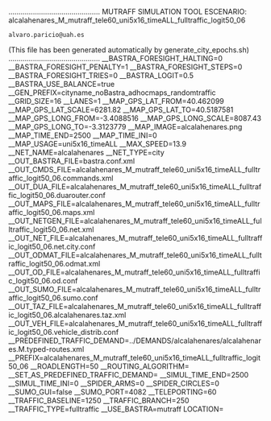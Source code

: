.............................................
    MUTRAFF SIMULATION TOOL
    ESCENARIO: alcalahenares_M_mutraff_tele60_uni5x16_timeALL_fulltraffic_logit50_06

    alvaro.paricio@uah.es
(This file has been generated automatically by generate_city_epochs.sh)
.............................................
__BASTRA_FORESIGHT_HALTING=0
__BASTRA_FORESIGHT_PENALTY=1
__BASTRA_FORESIGHT_STEPS=0
__BASTRA_FORESIGHT_TRIES=0
__BASTRA_LOGIT=0.5
__BASTRA_USE_BALANCE=true
__GEN_PREFIX=cityname_noBastra_adhocmaps_randomtraffic
__GRID_SIZE=16
__LANES=1
__MAP_GPS_LAT_FROM=40.462099
__MAP_GPS_LAT_SCALE=6281.82
__MAP_GPS_LAT_TO=40.5187581
__MAP_GPS_LONG_FROM=-3.4088516
__MAP_GPS_LONG_SCALE=8087.43
__MAP_GPS_LONG_TO=-3.3123779
__MAP_IMAGE=alcalahenares.png
__MAP_TIME_END=2500
__MAP_TIME_INI=0
__MAP_USAGE=uni5x16_timeALL
__MAX_SPEED=13.9
__NET_NAME=alcalahenares
__NET_TYPE=city
__OUT_BASTRA_FILE=bastra.conf.xml
__OUT_CMDS_FILE=alcalahenares_M_mutraff_tele60_uni5x16_timeALL_fulltraffic_logit50_06.commands.xml
__OUT_DUA_FILE=alcalahenares_M_mutraff_tele60_uni5x16_timeALL_fulltraffic_logit50_06.duarouter.conf
__OUT_MAPS_FILE=alcalahenares_M_mutraff_tele60_uni5x16_timeALL_fulltraffic_logit50_06.maps.xml
__OUT_NETGEN_FILE=alcalahenares_M_mutraff_tele60_uni5x16_timeALL_fulltraffic_logit50_06.net.xml
__OUT_NET_FILE=alcalahenares_M_mutraff_tele60_uni5x16_timeALL_fulltraffic_logit50_06.net.city.conf
__OUT_ODMAT_FILE=alcalahenares_M_mutraff_tele60_uni5x16_timeALL_fulltraffic_logit50_06.odmat.xml
__OUT_OD_FILE=alcalahenares_M_mutraff_tele60_uni5x16_timeALL_fulltraffic_logit50_06.od.conf
__OUT_SUMO_FILE=alcalahenares_M_mutraff_tele60_uni5x16_timeALL_fulltraffic_logit50_06.sumo.conf
__OUT_TAZ_FILE=alcalahenares_M_mutraff_tele60_uni5x16_timeALL_fulltraffic_logit50_06.alcalahenares.taz.xml
__OUT_VEH_FILE=alcalahenares_M_mutraff_tele60_uni5x16_timeALL_fulltraffic_logit50_06.vehicle_distrib.conf
__PREDEFINED_TRAFFIC_DEMAND=../DEMANDS/alcalahenares/alcalahenares.M.typed-routes.xml
__PREFIX=alcalahenares_M_mutraff_tele60_uni5x16_timeALL_fulltraffic_logit50_06
__ROADLENGTH=50
__ROUTING_ALGORITHM=
__SET_AS_PREDEFINED_TRAFFIC_DEMAND=
__SIMUL_TIME_END=2500
__SIMUL_TIME_INI=0
__SPIDER_ARMS=0
__SPIDER_CIRCLES=0
__SUMO_GUI=false
__SUMO_PORT=4082
__TELEPORTING=60
__TRAFFIC_BASELINE=1250
__TRAFFIC_BRANCH=250
__TRAFFIC_TYPE=fulltraffic
__USE_BASTRA=mutraff
LOCATION=    <location netOffset="-465343.12,-4479111.07" convBoundary="0.00,0.00,8087.43,6281.82" origBoundary="-3.408842,40.462103,-3.312420,40.518754" projParameter="+proj=utm +zone=30 +ellps=WGS84 +datum=WGS84 +units=m +no_defs"/>
